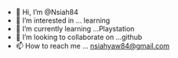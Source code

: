 - 👋 Hi, I’m @Nsiah84
- 👀 I’m interested in ... learning
- 🌱 I’m currently learning ...Playstation
- 💞️ I’m looking to collaborate on ...github
- 📫 How to reach me ... nsiahyaw84@gmail.com

<!---
Nsiah84/Nsiah84 is a ✨ special ✨ repository because its `README.md` (this file) appears on your GitHub profile.
You can click the Preview link to take a look at your changes.
--->
